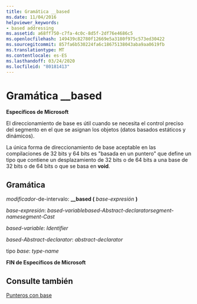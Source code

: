 ```yaml
---
title: Gramática __based
ms.date: 11/04/2016
helpviewer_keywords:
- based addressing
ms.assetid: a68ff750-c7fa-4c0c-8d5f-2df76e4686c5
ms.openlocfilehash: 149439c82780f12669e5a3180f975c573ed30422
ms.sourcegitcommit: 857fa6b530224fa6c18675138043aba9aa0619fb
ms.translationtype: MT
ms.contentlocale: es-ES
ms.lasthandoff: 03/24/2020
ms.locfileid: "80181413"
---
```

# <a name="__based-grammar"></a>Gramática __based

**Específicos de Microsoft**

El direccionamiento de base es útil cuando se necesita el control preciso del segmento en el que se asignan los objetos (datos basados estáticos y dinámicos).

La única forma de direccionamiento de base aceptable en las compilaciones de 32 bits y 64 bits es "basada en un puntero" que define un tipo que contiene un desplazamiento de 32 bits o de 64 bits a una base de 32 bits o de 64 bits o que se basa en **void**.

## <a name="grammar"></a>Gramática

*modificador*-de-intervalo: **__based (**  *base-expresión*  **)**

*base-expresión*: *based-variablebased-Abstract-declaratorsegment-namesegment-Cast*

*based-variable*: *Identifier*

*based-Abstract-declarator*: *abstract-declarator*

tipo *base*: *type-name*

**FIN de Específicos de Microsoft**

## <a name="see-also"></a>Consulte también

[Punteros con base](../cpp/based-pointers-cpp.md)
